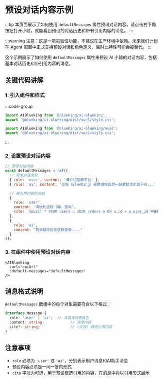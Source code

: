 <script setup>
import { onMounted, defineAsyncComponent, ref } from 'vue';

const prefix = (import.meta.env.BK_API_URL_TMPL || '')
  .replace('{api_name}', import.meta.env.BK_API_GATEWAY_NAME || '')
  .replace('http', 'https');

const apiUrl = `${prefix}/prod/bk_plugin/plugin_api/assistant/`;

const AIBlueking = defineAsyncComponent({
  loader: () => import('@blueking/ai-blueking'),
});

// 预设对话内容
const defaultMessages = ref([
  { role: 'user', content: '请介绍蓝鲸平台' },
  { role: 'ai', content: '蓝鲸（BlueKing）是腾讯推出的一站式技术运营平台，为企业提供丰富的运维、开发和运营工具，能够有效降低企业管理IT成本。\n\n主要包括以下核心产品：\n- 配置平台\n- 作业平台\n- 监控告警\n- 流程服务\n- 容器服务\n\n这些产品形成了完整的IT运营体系，帮助企业实现高效的运维管理。' },
  { 
    role: 'user', 
    content: '请优化这段 SQL 查询', 
    cite: 'SELECT * FROM users u JOIN orders o ON u.id = o.user_id WHERE u.created_at > "2025-01-01" AND u.status = "active" ORDER BY u.created_at DESC'
  }, 
  {
    role: 'ai',
    content: "我来帮你优化这段查询...."
  }
]);

onMounted(() => {
  // Use dynamic import() which runs only on the client here
  import('@blueking/ai-blueking/dist/vue3/style.css');
});
</script>

# 预设对话内容示例

:::tip
本页面展示了如何使用 `defaultMessages` 属性预设对话内容。请点击右下角按钮打开小鲸，就能看到预设的对话历史和带有引用内容的消息。
:::

:::warning
注意：这是一项实验性功能，不建议在生产环境中依赖。未来我们计划在 Agent 配置中正式支持预设对话和角色定义，届时此特性可能会被替代。
:::

这个示例展示了如何使用 `defaultMessages` 属性来预设 AI 小鲸的对话内容，包括基本对话历史和带引用内容的消息。

<ClientOnly>
<AIBlueking :url="apiUrl" :default-messages="defaultMessages" />
</ClientOnly>

## 关键代码讲解

### 1. 引入组件和样式

:::code-group
```js [Vue3]
import AIBlueking from '@blueking/ai-blueking';
import '@blueking/ai-blueking/dist/vue3/style.css';
```

```js [Vue2]
import AIBlueking from '@blueking/ai-blueking/vue2';
import '@blueking/ai-blueking/dist/vue2/style.css';
```
:::

### 2. 设置预设对话内容

```js
// 预设对话内容
const defaultMessages = ref([
  // 简单对话消息
  { role: 'user', content: '请介绍蓝鲸平台' },
  { role: 'ai', content: '蓝鲸（BlueKing）是腾讯推出的一站式技术运营平台...' },
  
  // 带引用内容的消息
  { 
    role: 'user', 
    content: '请优化这段 SQL 查询', 
    cite: 'SELECT * FROM users u JOIN orders o ON u.id = o.user_id WHERE u.created_at > "2025-01-01" AND u.status = "active" ORDER BY u.created_at DESC'
  },
  {
    role: 'ai',
    content: "我来帮你优化这段查询...."
  }
]);
```

### 3. 在组件中使用预设对话内容

```vue
<AIBlueking
  :url="apiUrl"
  :default-messages="defaultMessages"
/>
```

## 消息格式说明

`defaultMessages` 数组中的每个对象需要符合以下格式：

```typescript
interface Message {
  role: 'user' | 'ai';  // 消息发送者角色
  content: string;            // 消息内容
  cite?: string;              // (可选) 框选引用内容
}
```

## 注意事项

- `role` 必须为 `'user'` 或 `'ai'`，分别表示用户消息和AI助手消息
- 预设内容必须是一问一答的形式
- `cite` 字段为可选，用于预设框选引用的内容，在消息中将以引用形式展示 